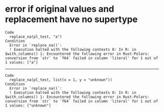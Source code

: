 # error if original values and replacement have no supertype

    Code
      replace_na(pl_test, "a")
    Condition
      Error in `replace_na()`:
      ! Execution halted with the following contexts 0: In R: in $with_columns() 1: Encountered the following error in Rust-Polars: conversion from `str` to `f64` failed in column 'literal' for 1 out of 1 values: ["a"]

---

    Code
      replace_na(pl_test, list(x = 1, y = "unknown"))
    Condition
      Error in `replace_na()`:
      ! Execution halted with the following contexts 0: In R: in $with_columns() 1: Encountered the following error in Rust-Polars: conversion from `str` to `f64` failed in column 'literal' for 1 out of 1 values: ["unknown"]

